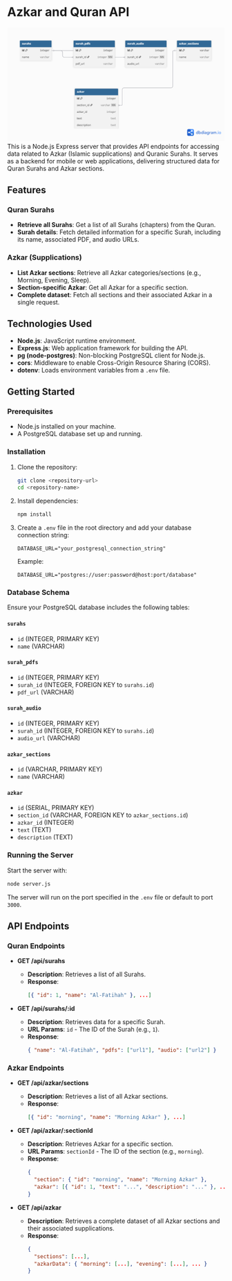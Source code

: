 # Azkar and Quran API
![Thehco](designs.png)
This is a Node.js Express server that provides API endpoints for accessing data related to Azkar (Islamic supplications) and Quranic Surahs. It serves as a backend for mobile or web applications, delivering structured data for Quran Surahs and Azkar sections.

## Features

### Quran Surahs
- **Retrieve all Surahs**: Get a list of all Surahs (chapters) from the Quran.
- **Surah details**: Fetch detailed information for a specific Surah, including its name, associated PDF, and audio URLs.

### Azkar (Supplications)
- **List Azkar sections**: Retrieve all Azkar categories/sections (e.g., Morning, Evening, Sleep).
- **Section-specific Azkar**: Get all Azkar for a specific section.
- **Complete dataset**: Fetch all sections and their associated Azkar in a single request.

## Technologies Used
- **Node.js**: JavaScript runtime environment.
- **Express.js**: Web application framework for building the API.
- **pg (node-postgres)**: Non-blocking PostgreSQL client for Node.js.
- **cors**: Middleware to enable Cross-Origin Resource Sharing (CORS).
- **dotenv**: Loads environment variables from a `.env` file.

## Getting Started

### Prerequisites
- Node.js installed on your machine.
- A PostgreSQL database set up and running.

### Installation
1. Clone the repository:
   ```bash
   git clone <repository-url>
   cd <repository-name>
   ```
2. Install dependencies:
   ```bash
   npm install
   ```
3. Create a `.env` file in the root directory and add your database connection string:
   ```
   DATABASE_URL="your_postgresql_connection_string"
   ```
   Example:
   ```
   DATABASE_URL="postgres://user:password@host:port/database"
   ```

### Database Schema
Ensure your PostgreSQL database includes the following tables:

#### `surahs`
- `id` (INTEGER, PRIMARY KEY)
- `name` (VARCHAR)

#### `surah_pdfs`
- `id` (INTEGER, PRIMARY KEY)
- `surah_id` (INTEGER, FOREIGN KEY to `surahs.id`)
- `pdf_url` (VARCHAR)

#### `surah_audio`
- `id` (INTEGER, PRIMARY KEY)
- `surah_id` (INTEGER, FOREIGN KEY to `surahs.id`)
- `audio_url` (VARCHAR)

#### `azkar_sections`
- `id` (VARCHAR, PRIMARY KEY)
- `name` (VARCHAR)

#### `azkar`
- `id` (SERIAL, PRIMARY KEY)
- `section_id` (VARCHAR, FOREIGN KEY to `azkar_sections.id`)
- `azkar_id` (INTEGER)
- `text` (TEXT)
- `description` (TEXT)

### Running the Server
Start the server with:
```bash
node server.js
```
The server will run on the port specified in the `.env` file or default to port `3000`.

## API Endpoints

### Quran Endpoints
- **GET /api/surahs**
  - **Description**: Retrieves a list of all Surahs.
  - **Response**: 
    ```json
    [{ "id": 1, "name": "Al-Fatihah" }, ...]
    ```

- **GET /api/surahs/:id**
  - **Description**: Retrieves data for a specific Surah.
  - **URL Params**: `id` - The ID of the Surah (e.g., `1`).
  - **Response**:
    ```json
    { "name": "Al-Fatihah", "pdfs": ["url1"], "audio": ["url2"] }
    ```

### Azkar Endpoints
- **GET /api/azkar/sections**
  - **Description**: Retrieves a list of all Azkar sections.
  - **Response**:
    ```json
    [{ "id": "morning", "name": "Morning Azkar" }, ...]
    ```

- **GET /api/azkar/:sectionId**
  - **Description**: Retrieves Azkar for a specific section.
  - **URL Params**: `sectionId` - The ID of the section (e.g., `morning`).
  - **Response**:
    ```json
    { 
      "section": { "id": "morning", "name": "Morning Azkar" }, 
      "azkar": [{ "id": 1, "text": "...", "description": "..." }, ... ] 
    }
    ```

- **GET /api/azkar**
  - **Description**: Retrieves a complete dataset of all Azkar sections and their associated supplications.
  - **Response**:
    ```json
    { 
      "sections": [...], 
      "azkarData": { "morning": [...], "evening": [...], ... } 
    }
    ```
